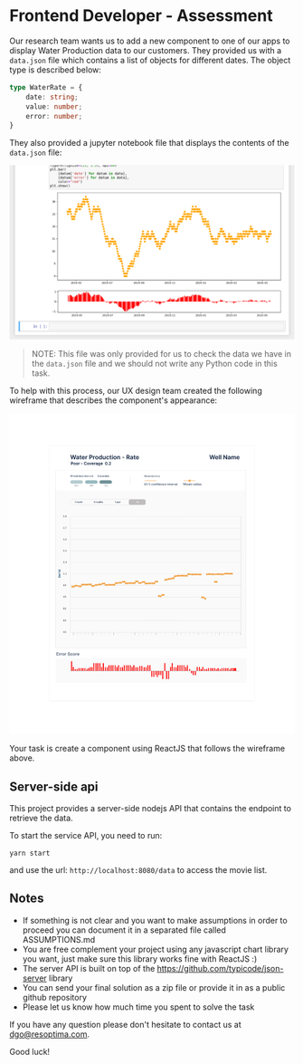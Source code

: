 # Frontend Developer - Assessment

Our research team wants us to add a new component to one of our apps to display Water Production data to our customers. They provided us with a `data.json` file which contains a list of objects for different dates. The object type is described below:

```typescript
type WaterRate = {
    date: string;
    value: number;
    error: number;
}
```

They also provided a jupyter notebook file that displays the contents of the `data.json` file:

![](./images/notebook-img.png)

> NOTE: This file was only provided for us to check the data we have in the `data.json` file and we should not write any Python code in this task.

To help with this process, our UX design team created the following wireframe that describes the component's appearance:

![](./images/FE_Task.png)

Your task is create a component using ReactJS that follows the wireframe above.

## Server-side api

This project provides a server-side nodejs API that contains the endpoint to retrieve the data. 

To start the service API, you need to run:

    yarn start

and use the url: `http://localhost:8080/data` to access the movie list.

## Notes

- If something is not clear and you want to make assumptions in order to proceed you can document it in a separated file called ASSUMPTIONS.md
- You are free complement your project using any javascript chart library you want, just make sure this library works fine with ReactJS :)
- The server API is built on top of the https://github.com/typicode/json-server library
- You can send your final solution as a zip file or provide it in as a public github repository
- Please let us know how much time you spent to solve the task

If you have any question please don't hesitate to contact us at dgo@resoptima.com.

Good luck!